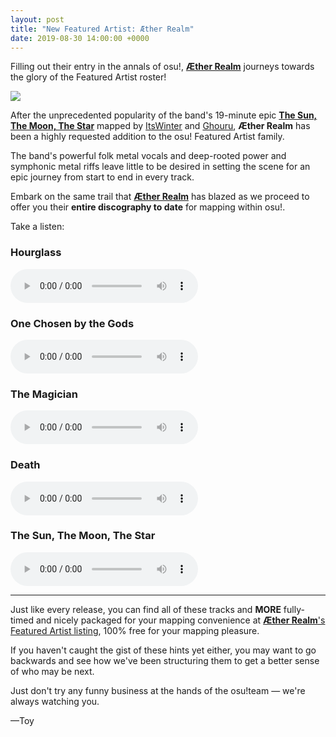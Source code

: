 ```yaml
---
layout: post
title: "New Featured Artist: Æther Realm"
date: 2019-08-30 14:00:00 +0000
---
```


Filling out their entry in the annals of osu!, [**Æther Realm**](https://osu.ppy.sh/beatmaps/artists/47) journeys towards the glory of the Featured Artist roster!

![](https://assets.ppy.sh/artists/47/header.jpg)

After the unprecedented popularity of the band's 19-minute epic [**The Sun, The Moon, The Star**](https://osu.ppy.sh/beatmapsets/933630#osu/1949106) mapped by [ItsWinter](https://osu.ppy.sh/users/6381153) and [Ghouru](https://osu.ppy.sh/users/6273855), **Æther Realm** has been a highly requested addition to the osu! Featured Artist family.

The band's powerful folk metal vocals and deep-rooted power and symphonic metal riffs leave little to be desired in setting the scene for an epic journey from start to end in every track. 

Embark on the same trail that [**Æther Realm**](https://osu.ppy.sh/beatmaps/artists/47) has blazed as we proceed to offer you their **entire discography to date** for mapping within osu!.

Take a listen:

### Hourglass

<audio controls>
    <source src="https://assets.ppy.sh/artists/47/previews/1214.mp3" type="audio/mpeg">
</audio>

### One Chosen by the Gods

<audio controls>
    <source src="https://assets.ppy.sh/artists/47/previews/1218.mp3" type="audio/mpeg">
</audio>

### The Magician

<audio controls>
    <source src="https://assets.ppy.sh/artists/47/previews/1222.mp3" type="audio/mpeg">
</audio>

### Death

<audio controls>
    <source src="https://assets.ppy.sh/artists/47/previews/1202.mp3" type="audio/mpeg">
</audio>

### The Sun, The Moon, The Star

<audio controls>
    <source src="https://assets.ppy.sh/artists/47/previews/1211.mp3" type="audio/mpeg">
</audio>

---

Just like every release, you can find all of these tracks and **MORE** fully-timed and nicely packaged for your mapping convenience at [**Æther Realm**'s Featured Artist listing](https://osu.ppy.sh/beatmaps/artists/47), 100% free for your mapping pleasure. 

If you haven't caught the gist of these hints yet either, you may want to go backwards and see how we've been structuring them to get a better sense of who may be next.

Just don't try any funny business at the hands of the osu!team — we're always watching you. 

—Toy
